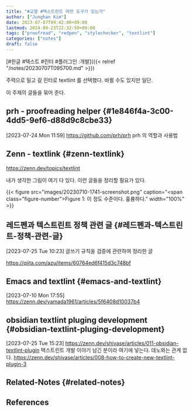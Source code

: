 ```yaml
---
title: "#교열 #텍스트린트 어떤 도구가 있는가"
author: ["Junghan Kim"]
date: 2023-07-07T09:42:00+09:00
lastmod: 2024-09-23T22:32:59+09:00
tags: ["proofread", "redpen", "stylechecker", "textlint"]
categories: ["notes"]
draft: false
---
```


[#한글 #텍스트 #린터 #플러그인 :개발]({{< relref "/notes/20230707T095700.md" >}})

주력으로 밀고 갈 린터로 textlint 를 선택했다. 바뀔 수도 있지만 일단.

이 주제의 글들을 묶어 준다.


## prh - proofreading helper {#1e846f4a-3c00-4dd5-9ef6-d88d9c8cbe33}

<span class="timestamp-wrapper"><span class="timestamp">[2023-07-24 Mon 11:59]</span></span> <https://github.com/prh/prh> prh 의 역할과 사용법


## Zenn - textlink {#zenn-textlink}

<https://zenn.dev/topics/textlint>

내가 생각한 그림이 여기 다 있다. 이런 글들을 정리할 필요가 있다.

{{< figure src="images/20230710-1741-screenshot.png" caption="<span class=\"figure-number\">Figure 1: </span>이 정도 수준이다. 훌륭하다." width="100%" >}}


## 레드펜과 텍스트린트 정책 관련 글 {#레드펜과-텍스트린트-정책-관련-글}

<span class="timestamp-wrapper"><span class="timestamp">[2023-07-25 Tue 10:23]</span></span> 글쓰기 규칙을 검증에 관련하여 정리한 글

<https://qiita.com/azu/items/60764ed6f415d3c748bf>


## Emacs and textlint {#emacs-and-textlint}

<span class="timestamp-wrapper"><span class="timestamp">[2023-07-10 Mon 17:55]</span></span> <https://zenn.dev/yamada1961/articles/5f6408d10037b4>


## obsidian textlint pluging development {#obsidian-textlint-pluging-development}

<span class="timestamp-wrapper"><span class="timestamp">[2023-07-25 Tue 15:23]</span></span> <https://zenn.dev/shivase/articles/011-obsidian-textlint-plugin> 텍스트린트 개발 이야기 남긴 분이라 여기에 넣는다. 데노와는 관계 없다. <https://zenn.dev/shivase/articles/008-how-to-create-new-textlint-plugin-3>


## Related-Notes {#related-notes}

## References

<style>.csl-entry{text-indent: -1.5em; margin-left: 1.5em;}</style><div class="csl-bib-body">
</div>
